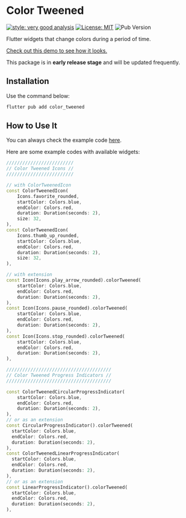 # Color Tweened

[![style: very good analysis][very_good_analysis_badge]][very_good_analysis_link]
[![License: MIT][license_badge]][license_link]
![Pub Version](https://img.shields.io/pub/v/color_tweened)

Flutter widgets that change colors during a period of time.

[Check out this demo to see how it looks.](https://erayerdin.github.io/color_tweened/)

This package is in **early release stage** and will be updated frequently.

## Installation

Use the command below:

```sh
flutter pub add color_tweened
```

## How to Use It

You can always check the example code [here](example/lib/home.page.dart).

Here are some example codes with available widgets:

```dart
/////////////////////////
// Color Tweened Icons //
/////////////////////////

// with ColorTweenedIcon
const ColorTweenedIcon(
    Icons.favorite_rounded,
    startColor: Colors.blue,
    endColor: Colors.red,
    duration: Duration(seconds: 2),
    size: 32,
),
const ColorTweenedIcon(
    Icons.thumb_up_rounded,
    startColor: Colors.blue,
    endColor: Colors.red,
    duration: Duration(seconds: 2),
    size: 32,
),

// with extension
const Icon(Icons.play_arrow_rounded).colorTweened(
    startColor: Colors.blue,
    endColor: Colors.red,
    duration: Duration(seconds: 2),
),
const Icon(Icons.pause_rounded).colorTweened(
    startColor: Colors.blue,
    endColor: Colors.red,
    duration: Duration(seconds: 2),
),
const Icon(Icons.stop_rounded).colorTweened(
    startColor: Colors.blue,
    endColor: Colors.red,
    duration: Duration(seconds: 2),
),

///////////////////////////////////////
// Color Tweened Progress Indicators //
///////////////////////////////////////

const ColorTweenedCircularProgressIndicator(
    startColor: Colors.blue,
    endColor: Colors.red,
    duration: Duration(seconds: 2),
),
// or as an extension
const CircularProgressIndicator().colorTweened(
  startColor: Colors.blue,
  endColor: Colors.red,
  duration: Duration(seconds: 2),
),
const ColorTweenedLinearProgressIndicator(
  startColor: Colors.blue,
  endColor: Colors.red,
  duration: Duration(seconds: 2),
),
// or as an extension
const LinearProgressIndicator().colorTweened(
  startColor: Colors.blue,
  endColor: Colors.red,
  duration: Duration(seconds: 2),
),
```

[license_badge]: https://img.shields.io/badge/license-MIT-blue.svg
[license_link]: https://opensource.org/licenses/MIT
[very_good_analysis_badge]: https://img.shields.io/badge/style-very_good_analysis-B22C89.svg
[very_good_analysis_link]: https://pub.dev/packages/very_good_analysis
